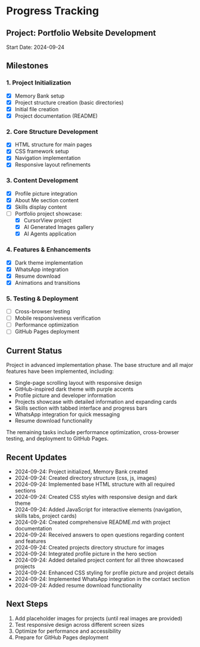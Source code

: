 # Progress Tracking

## Project: Portfolio Website Development
Start Date: 2024-09-24

## Milestones

### 1. Project Initialization
- [x] Memory Bank setup
- [x] Project structure creation (basic directories)
- [x] Initial file creation
- [x] Project documentation (README)

### 2. Core Structure Development
- [x] HTML structure for main pages
- [x] CSS framework setup
- [x] Navigation implementation
- [x] Responsive layout refinements

### 3. Content Development
- [x] Profile picture integration
- [x] About Me section content
- [x] Skills display content
- [ ] Portfolio project showcase:
  - [x] CursorView project
  - [x] AI Generated Images gallery
  - [x] AI Agents application

### 4. Features & Enhancements
- [x] Dark theme implementation
- [x] WhatsApp integration
- [x] Resume download
- [x] Animations and transitions

### 5. Testing & Deployment
- [ ] Cross-browser testing
- [ ] Mobile responsiveness verification
- [ ] Performance optimization
- [ ] GitHub Pages deployment

## Current Status
Project in advanced implementation phase. The base structure and all major features have been implemented, including:
- Single-page scrolling layout with responsive design
- GitHub-inspired dark theme with purple accents
- Profile picture and developer information
- Projects showcase with detailed information and expanding cards
- Skills section with tabbed interface and progress bars
- WhatsApp integration for quick messaging
- Resume download functionality

The remaining tasks include performance optimization, cross-browser testing, and deployment to GitHub Pages.

## Recent Updates
- 2024-09-24: Project initialized, Memory Bank created
- 2024-09-24: Created directory structure (css, js, images)
- 2024-09-24: Implemented base HTML structure with all required sections
- 2024-09-24: Created CSS styles with responsive design and dark theme
- 2024-09-24: Added JavaScript for interactive elements (navigation, skills tabs, project cards)
- 2024-09-24: Created comprehensive README.md with project documentation
- 2024-09-24: Received answers to open questions regarding content and features
- 2024-09-24: Created projects directory structure for images
- 2024-09-24: Integrated profile picture in the hero section
- 2024-09-24: Added detailed project content for all three showcased projects
- 2024-09-24: Enhanced CSS styling for profile picture and project details
- 2024-09-24: Implemented WhatsApp integration in the contact section
- 2024-09-24: Added resume download functionality

## Next Steps
1. Add placeholder images for projects (until real images are provided)
2. Test responsive design across different screen sizes
3. Optimize for performance and accessibility
4. Prepare for GitHub Pages deployment 